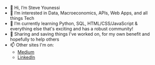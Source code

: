 - 👋 Hi, I’m Steve Younessi
- 👀 I’m interested in Data, Macroeconomics, APIs, Web Apps, and all things Tech
- 🌱 I’m currently learning Python, SQL, HTML/CSS/JavaScript & everything else that's exciting and has a robust community!
- 💞️ Sharing and saving things I've worked on, for my own benefit and hopefully to help others
- 📫 Other sites I'm on:
  - [Medium](https://marginalruminations.medium.com/)
  - [LinkedIn](https://www.linkedin.com/in/steve-younessi-008a62209/) 

<!---
styounessi/styounessi is a ✨ special ✨ repository because its `README.md` (this file) appears on your GitHub profile.
You can click the Preview link to take a look at your changes.
--->
